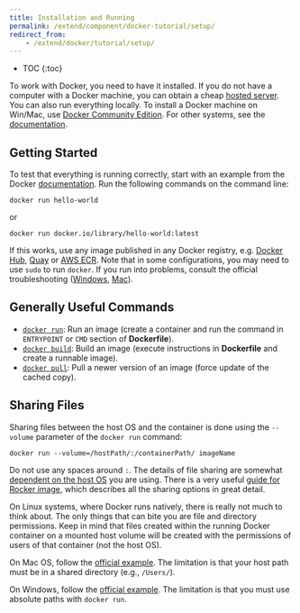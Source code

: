 ```yaml
---
title: Installation and Running
permalink: /extend/component/docker-tutorial/setup/
redirect_from:
    - /extend/docker/tutorial/setup/
---
```


* TOC
{:toc}

To work with Docker, you need to have it installed. If you do not have a computer with a Docker machine, you can obtain a
cheap [hosted server](https://marketplace.digitalocean.com/apps/docker). You can also
run everything locally. To install a Docker machine on Win/Mac,
use [Docker Community Edition](https://hub.docker.com/search?type=edition&offering=community). For
other systems, see the [documentation](https://docs.docker.com/install/).

## Getting Started
To test that everything is running correctly, start with an example
from the Docker [documentation](https://docs.docker.com/get-started/).
Run the following commands on the command line:

    docker run hello-world


or

    docker run docker.io/library/hello-world:latest

If this works, use any image published in any Docker
registry, e.g. [Docker Hub](https://hub.docker.com/), [Quay](https://quay.io/) or [AWS ECR](https://aws.amazon.com/ecr/).
Note that in some configurations, you may need to use `sudo` to run `docker`. If you run into problems, consult the
official troubleshooting ([Windows](https://docs.docker.com/docker-for-windows/troubleshoot/), [Mac](https://docs.docker.com/docker-for-mac/troubleshoot/)).

## Generally Useful Commands
- [`docker run`](https://docs.docker.com/engine/reference/run/): Run an
image (create a container and run the command in `ENTRYPOINT` or `CMD` section of **Dockerfile**).
- [`docker build`](https://docs.docker.com/engine/reference/commandline/build/): Build
an image (execute instructions in **Dockerfile** and create a runnable image).
- [`docker pull`](https://docs.docker.com/engine/reference/commandline/pull/): Pull
a newer version of an image (force update of the cached copy).

## Sharing Files
Sharing files between the host OS and the container is done using the `--volume` parameter of the `docker run` command:

    docker run --volume=/hostPath/:/containerPath/ imageName

Do not use any spaces around `:`. The details of file sharing are somewhat
[dependent on the host OS](https://docs.docker.com/storage/volumes/) you are using.
There is a very
useful [guide for Rocker image](https://github.com/rocker-org/rocker/wiki/Sharing-files-with-host-machine), which
describes all the sharing options in great detail.

On Linux systems, where Docker runs natively, there is really not much to think about. The only things that can bite
you are file and directory permissions. Keep in mind that files created within the running Docker container on
a mounted host volume will be created with the permissions of users of that container (not the host OS).

On Mac OS, follow the [official example](https://docs.docker.com/docker-for-mac/osxfs/).
The limitation is that your host path must be in a shared directory (e.g., `/Users/`).

On Windows, follow the [official example](https://docs.docker.com/docker-for-windows/#shared-drives).
The limitation is that you must use absolute paths with `docker run`.
